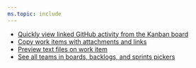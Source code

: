 ```yaml
---
ms.topic: include
---
```


- [Quickly view linked GitHub activity from the Kanban board](#quickly-view-linked-github-activity-from-the-kanban-board)
- [Copy work items with attachments and links](#copy-work-items-with-attachments-and-links)
- [Preview text files on work item](#preview-text-files-on-work-item)
- [See all teams in boards, backlogs, and sprints pickers](#see-all-teams-in-boards-backlogs-and-sprints-pickers)

